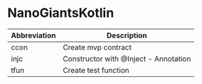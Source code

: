 # NanoGiantsKotlin

| Abbreviation | Description |
| --- | --- |
| ccon | Create mvp contract |
| injc | Constructor with @Inject - Annotation |
| tfun | Create test function |
